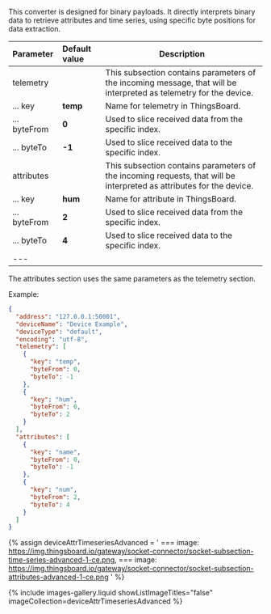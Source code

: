 This converter is designed for binary payloads. It directly interprets binary data to retrieve attributes and 
time series, using specific byte positions for data extraction.

| **Parameter** | **Default value** | **Description**                                                                                                      |
|:--------------|:------------------|----------------------------------------------------------------------------------------------------------------------|
| telemetry     |                   | This subsection contains parameters of the incoming message, that will be interpreted as telemetry for the device.   |
| ... key       | **temp**          | Name for telemetry in ThingsBoard.                                                                                   |
| ... byteFrom  | **0**             | Used to slice received data from the specific index.                                                                 |
| ... byteTo    | **-1**            | Used to slice received data to the specific index.                                                                   |
| attributes    |                   | This subsection contains parameters of the incoming requests, that will be interpreted as attributes for the device. |
| ... key       | **hum**           | Name for attribute in ThingsBoard.                                                                                   |
| ... byteFrom  | **2**             | Used to slice received data from the specific index.                                                                 |
| ... byteTo    | **4**             | Used to slice received data to the specific index.                                                                   |
| ---           |                   |                                                                                                                      |

The attributes section uses the same parameters as the telemetry section.

Example:
```json
{
  "address": "127.0.0.1:50001",
  "deviceName": "Device Example",
  "deviceType": "default",
  "encoding": "utf-8",
  "telemetry": [
    {
      "key": "temp",
      "byteFrom": 0,
      "byteTo": -1
    },
    {
      "key": "hum",
      "byteFrom": 0,
      "byteTo": 2
    }
  ],
  "attributes": [
    {
      "key": "name",
      "byteFrom": 0,
      "byteTo": -1
    },
    {
      "key": "num",
      "byteFrom": 2,
      "byteTo": 4
    }
  ]
}
```

{% assign deviceAttrTimeseriesAdvanced = '
    ===
        image: https://img.thingsboard.io/gateway/socket-connector/socket-subsection-time-series-advanced-1-ce.png,
    ===
        image: https://img.thingsboard.io/gateway/socket-connector/socket-subsection-attributes-advanced-1-ce.png
    '
%}

{% include images-gallery.liquid showListImageTitles="false" imageCollection=deviceAttrTimeseriesAdvanced %}

